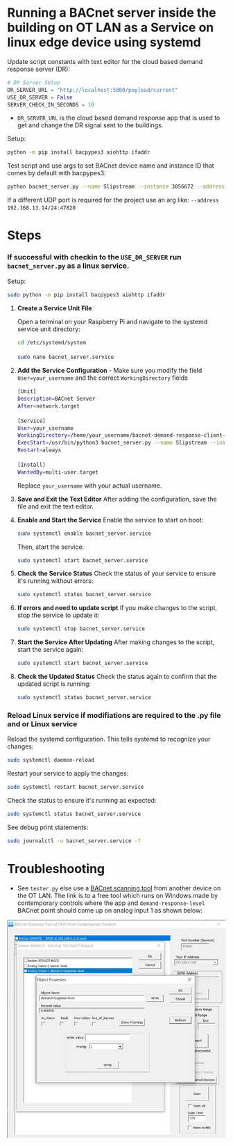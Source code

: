 # Running a BACnet server inside the building on OT LAN as a Service on linux edge device using systemd

Update script constants with text editor for the cloud based demand response server (DR):

```python
# DR Server Setup
DR_SERVER_URL = "http://localhost:5000/payload/current"
USE_DR_SERVER = False
SERVER_CHECK_IN_SECONDS = 10

```
* `DR_SERVER_URL` is the cloud based demand response app that is used to get and change the DR signal sent to the buildings.

Setup:
```bash
python -m pip install bacpypes3 aiohttp ifaddr
```

Test script and use args to set BACnet device name and instance ID that comes by default with bacpypes3:
```bash
python bacnet_server.py --name Slipstream --instance 3056672 --address 10.7.6.201/24:47820 --debug
```

If a different UDP port is required for the project use an arg like: `--address 192.168.13.14/24:47820`

# Steps

### If successful with checkin to the `USE_DR_SERVER` run `bacnet_server.py` as a linux service.

Setup:
```bash
sudo python -m pip install bacpypes3 aiohttp ifaddr
```

1. **Create a Service Unit File**

   Open a terminal on your Raspberry Pi and navigate to the systemd service unit directory:

   ```bash
   cd /etc/systemd/system

   sudo nano bacnet_server.service
   ```

2. **Add the Service Configuration** - Make sure you modify the field `User=your_username` and the correct `WorkingDirectory` fields

   ```bash
   [Unit]
   Description=BACnet Server
   After=network.target

   [Service]
   User=your_username
   WorkingDirectory=/home/your_username/bacnet-demand-response-client-server/building_bacnet_server
   ExecStart=/usr/bin/python3 bacnet_server.py --name Slipstream --instance 3056672 --debug
   Restart=always

   [Install]
   WantedBy=multi-user.target
   ```
   Replace `your_username` with your actual username.

2. **Save and Exit the Text Editor**
   After adding the configuration, save the file and exit the text editor.

3. **Enable and Start the Service**
   Enable the service to start on boot:
   ```bash
   sudo systemctl enable bacnet_server.service
   ```
   Then, start the service:
   ```bash
   sudo systemctl start bacnet_server.service
   ```
4. **Check the Service Status**
   Check the status of your service to ensure it's running without errors:
   ```bash
   sudo systemctl status bacnet_server.service
   ```
5. **If errors and need to update script**
   If you make changes to the script, stop the service to update it:
   ```bash
   sudo systemctl stop bacnet_server.service
   ```
6. **Start the Service After Updating**
   After making changes to the script, start the service again:
   ```bash
   sudo systemctl start bacnet_server.service
   ```
7. **Check the Updated Status**
   Check the status again to confirm that the updated script is running:
   ```bash
   sudo systemctl status bacnet_server.service
   ```

### **Reload Linux service if modifiations are required to the .py file and or Linux service**
   Reload the systemd configuration. This tells systemd to recognize your changes:
   ```bash
   sudo systemctl daemon-reload
   ```

   Restart your service to apply the changes:
   ```bash
   sudo systemctl restart bacnet_server.service
   ```

   Check the status to ensure it's running as expected:
   ```bash
   sudo systemctl status bacnet_server.service
   ```

   See debug print statements:
   ```bash
   sudo journalctl -u bacnet_server.service -f
   ```

# Troubleshooting

* See `tester.py` else use a [BACnet scanning tool](https://www.ccontrols.com/sd/bdt.htm) from another device on the OT LAN. The link is to a free tool which runs on Windows made by contemporary controls where the app and `demand-response-level` BACnet point should come up on analog input 1 as shown below:


![Alt text](/images/bacnet_scan.jpg)